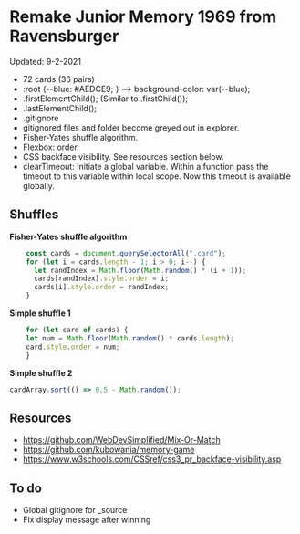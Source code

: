 # Remake Junior Memory 1969 from Ravensburger

Updated: 9-2-2021

* 72 cards (36 pairs)
* :root {--blue: #AEDCE9; } --> background-color: var(--blue);
* .firstElementChild(); (Similar to .firstChild());
* .lastElementChild();
* .gitignore
* gitignored files and folder become greyed out in explorer.
* Fisher-Yates shuffle algorithm.
* Flexbox: order. 
* CSS backface visibility. See resources section below.
* clearTimeout: Initiate a global variable. Within a function pass the timeout to this variable within local scope. Now this timeout is available globally. 



## Shuffles
<strong>Fisher-Yates shuffle algorithm</strong>

```javascript
    const cards = document.querySelectorAll(".card");
    for (let i = cards.length - 1; i > 0; i--) {
      let randIndex = Math.floor(Math.random() * (i + 1));
      cards[randIndex].style.order = i;
      cards[i].style.order = randIndex;
    }
```

<strong>Simple shuffle 1</strong>

```javascript
    for (let card of cards) {
    let num = Math.floor(Math.random() * cards.length);
    card.style.order = num;
    }
```

<strong>Simple shuffle 2</strong>

```javascript
cardArray.sort(() => 0.5 - Math.random());
```


## Resources
* https://github.com/WebDevSimplified/Mix-Or-Match
* https://github.com/kubowania/memory-game
* https://www.w3schools.com/CSSref/css3_pr_backface-visibility.asp 

## To do
* Global gitignore for _source
* Fix display message after winning